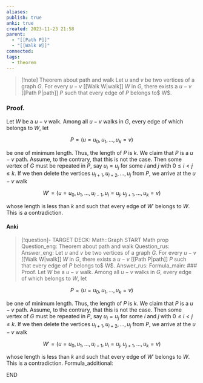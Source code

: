```yaml
---
aliases: 
publish: true
anki: true
created: 2023-11-23 21:58
parent:
  - "[[Path P]]"
  - "[[Walk W]]"
connected: 
tags:
  - theorem
---
```


> [!note] Theorem about path and walk
Let $u$ and $v$ be two vertices of a graph $G$. For every $u − v$ [[Walk W|walk]]  $W$ in $G,$ there exists a $u−v$ [[Path P|path]] $P$ such that every edge of $P$ belongs to$ W$.

### Proof. 
Let $W$ be a $u - v$ walk. Among all $u - v$ walks in $G$, every edge of which belongs to $W$, let

$$ P = (u = u_0, u_1, ..., u_k = v) $$

be one of minimum length. Thus, the length of $P$ is $k$. We claim that $P$ is a $u - v$ path. Assume, to the contrary, that this is not the case. Then some vertex of $G$ must be repeated in $P$, say $u_i = u_j$ for some $i$ and $j$ with $0 \leq i < j \leq k$. If we then delete the vertices $u_{i+1}, u_{i+2}, ..., u_j$ from $P$, we arrive at the $u - v$ walk

$$ W' = (u = u_0, u_1, ..., u_{i-1}, u_i = u_j, u_{j+1}, ..., u_k = v) $$

whose length is less than $k$ and such that every edge of $W'$ belongs to $W$. This is a contradiction.

#### Anki
> [!question]-
TARGET DECK: Math::Graph
START
Math prop
Question_eng: Theorem about path and walk
Question_rus: 
Answer_eng: Let $u$ and $v$ be two vertices of a graph $G$. For every $u − v$ [[Walk W|walk]]  $W$ in $G,$ there exists a $u−v$ [[Path P|path]] $P$ such that every edge of $P$ belongs to$ W$.
Answer_rus: 
Formula_main: ### Proof. 
Let $W$ be a $u - v$ walk. Among all $u - v$ walks in $G$, every edge of which belongs to $W$, let

$$ P = (u = u_0, u_1, ..., u_k = v) $$

be one of minimum length. Thus, the length of $P$ is $k$. We claim that $P$ is a $u - v$ path. Assume, to the contrary, that this is not the case. Then some vertex of $G$ must be repeated in $P$, say $u_i = u_j$ for some $i$ and $j$ with $0 \leq i < j \leq k$. If we then delete the vertices $u_{i+1}, u_{i+2}, ..., u_j$ from $P$, we arrive at the $u - v$ walk

$$ W' = (u = u_0, u_1, ..., u_{i-1}, u_i = u_j, u_{j+1}, ..., u_k = v) $$

whose length is less than $k$ and such that every edge of $W'$ belongs to $W$. This is a contradiction.
Formula_additional:
<!--ID: 1705601974450-->
END












